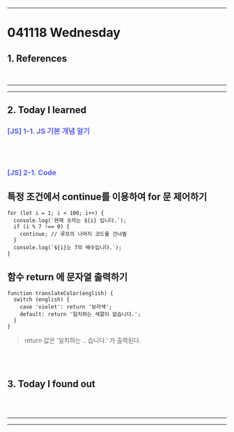 - - - 
<!-- *********8************날짜****************************** -->
# 041118 Wednesday  


## <strong> 1. References </strong>


<br>

____
____


## <strong> 2. Today I learned </strong>


<!-- *********************첫번째 제목********************** -->
### <span style="color:#595EFF"> [JS] 1-1. JS 기본 개념 알기 </span>    






<br></br>
<!-- ***********************두번째 제목******************** -->
### <span style="color:#595EFF"> [JS] 2-1. Code  </span>

## 특정 조건에서 continue를 이용하여 for 문 제어하기 ##

```
for (let i = 1; i < 100; i++) {
  console.log(`현재 숫자는 ${i} 입니다.`);
  if (i % 7 !== 0) {
    continue; // 루프의 나머지 코드를 건너뜀
  }
  console.log(`${i}는 7의 배수입니다.`);
}
```


## 함수 return 에 문자열 출력하기 ##

```
function translateColor(english) {
  switch (english) {
    case 'violet': return '보라색';
    default: return '일치하는 색깔이 없습니다.';
  }
}
```


> return 값은 '일치하는 .. 습니다.' 가 출력된다.






<br></br>
## <strong> 3. Today I found out </strong>


<br></br>

___
___